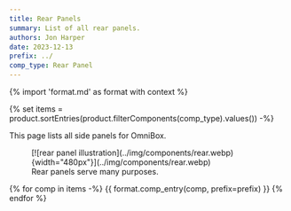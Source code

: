 ```yaml
---
title: Rear Panels
summary: List of all rear panels.
authors: Jon Harper
date: 2023-12-13
prefix: ../
comp_type: Rear Panel
---
```


{% import 'format.md' as format with context %}

{% set items = product.sortEntries(product.filterComponents(comp_type).values()) -%}

This page lists all side panels for OmniBox.

<figure markdown>
[![rear panel illustration](../img/components/rear.webp){width="480px"}](../img/components/rear.webp)
<figcaption markdown>
Rear panels serve many purposes.
</figcaption>
</figure>

{% for comp in items -%}
{{ format.comp_entry(comp, prefix=prefix) }}
{% endfor %}